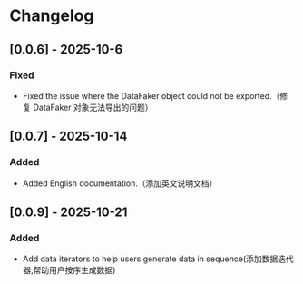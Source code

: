 # Changelog

## [0.0.6] - 2025-10-6

### Fixed

- Fixed the issue where the DataFaker object could not be exported.（修复 DataFaker 对象无法导出的问题）

## [0.0.7] - 2025-10-14

### Added

- Added English documentation.（添加英文说明文档）

## [0.0.9] - 2025-10-21

### Added

- Add data iterators to help users generate data in sequence(添加数据迭代器,帮助用户按序生成数据)
